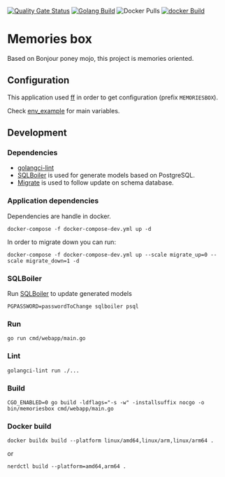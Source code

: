 [![Quality Gate Status](https://sonarcloud.io/api/project_badges/measure?project=bdronneau_memoriesbox&metric=alert_status)](https://sonarcloud.io/summary/new_code?id=bdronneau_memoriesbox) [![Golang Build](https://github.com/bdronneau/memoriesbox/actions/workflows/build.yaml/badge.svg)](https://github.com/bdronneau/memoriesbox/actions/workflows/build.yaml) ![Docker Pulls](https://img.shields.io/docker/pulls/bdronneau/memoriesbox) [![docker Build](https://github.com/bdronneau/memoriesbox/actions/workflows/docker.yaml/badge.svg)](https://github.com/bdronneau/memoriesbox/actions/workflows/docker.yaml)

# Memories box

Based on Bonjour poney mojo, this project is memories oriented.

## Configuration

This application used [ff](https://github.com/peterbourgon/ff/) in order to get configuration (prefix `MEMORIESBOX`).

Check [env_example](./.env_example) for main variables.

## Development

### Dependencies

- [golangci-lint](https://golangci-lint.run/usage/install/#local-installation)
- [SQLBoiler](github.com/volatiletech/sqlboiler) is used for generate models based on PostgreSQL.
- [Migrate](https://github.com/golang-migrate/migrate) is used to follow update on schema database.

### Application dependencies

Dependencies are handle in docker.

```shell script
docker-compose -f docker-compose-dev.yml up -d
```

In order to migrate down you can run:

```shell script
docker-compose -f docker-compose-dev.yml up --scale migrate_up=0 --scale migrate_down=1 -d
```

### SQLBoiler

Run [SQLBoiler](github.com/volatiletech/sqlboiler) to update generated models

```shell script
PGPASSWORD=passwordToChange sqlboiler psql
```

### Run

```shell script
go run cmd/webapp/main.go
```

### Lint

```shell script
golangci-lint run ./...
```

### Build

```shell script
CGO_ENABLED=0 go build -ldflags="-s -w" -installsuffix nocgo -o bin/memoriesbox cmd/webapp/main.go
```

### Docker build

```shell sceript
docker buildx build --platform linux/amd64,linux/arm,linux/arm64 .
```

or

```shell script
nerdctl build --platform=amd64,arm64 .
```

